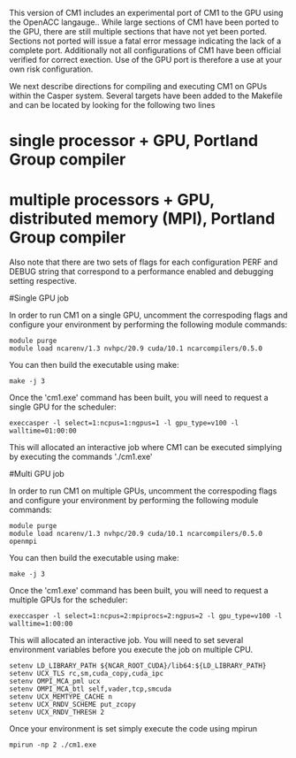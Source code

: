 This version of CM1 includes an experimental port of CM1 to the GPU using the OpenACC langauge..  While large sections of CM1 have been ported to the GPU, there are still multiple sections that have not yet been ported.  Sections not ported will issue a fatal error message indicating the lack of a complete port. Additionally not all configurations of CM1 have been official verified for correct exection.  Use of the GPU port is therefore a use at your own risk configuration. 

We next describe directions for compiling and executing CM1 on GPUs within the Casper system.  Several targets have been added to the Makefile and can be located by looking for the following two lines 

#  single processor + GPU, Portland Group compiler
#  multiple processors + GPU,  distributed memory (MPI), Portland Group compiler

Also note that there are two sets of flags for each configuration PERF and DEBUG string that correspond to a performance enabled and debugging setting respective.  

#Single GPU job 

In order to run CM1 on a single GPU, uncomment the correspoding flags and configure your environment by performing the following module commands:

    module purge
    module load ncarenv/1.3 nvhpc/20.9 cuda/10.1 ncarcompilers/0.5.0

You can then build the executable using make:

    make -j 3

Once the 'cm1.exe' command has been built, you will need to request a single GPU for the scheduler:

    execcasper -l select=1:ncpus=1:ngpus=1 -l gpu_type=v100 -l walltime=01:00:00

This will allocated an interactive job where CM1 can be executed simplying by executing the commands './cm1.exe'

#Multi GPU job 

In order to run CM1 on multiple GPUs, uncomment the correspoding flags and configure your environment by performing the following module commands:

    module purge
    module load ncarenv/1.3 nvhpc/20.9 cuda/10.1 ncarcompilers/0.5.0 openmpi

You can then build the executable using make:

    make -j 3

Once the 'cm1.exe' command has been built, you will need to request a multiple GPUs for the scheduler:

    execcasper -l select=1:ncpus=2:mpiprocs=2:ngpus=2 -l gpu_type=v100 -l walltime=1:00:00

This will allocated an interactive job.  You will need to set several environment variables before you execute the job on multiple CPU.  

    setenv LD_LIBRARY_PATH ${NCAR_ROOT_CUDA}/lib64:${LD_LIBRARY_PATH}
    setenv UCX_TLS rc,sm,cuda_copy,cuda_ipc
    setenv OMPI_MCA_pml ucx
    setenv OMPI_MCA_btl self,vader,tcp,smcuda
    setenv UCX_MEMTYPE_CACHE n
    setenv UCX_RNDV_SCHEME put_zcopy
    setenv UCX_RNDV_THRESH 2

Once your environment is set simply execute the code using mpirun 

    mpirun -np 2 ./cm1.exe

